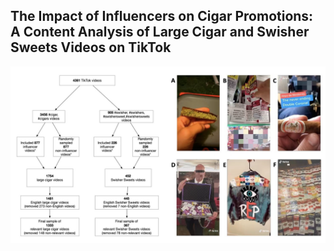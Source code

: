 ## The Impact of Influencers on Cigar Promotions: A Content Analysis of Large Cigar and Swisher Sweets Videos on TikTok
![My Image](cigar.jpeg)

